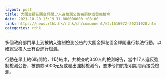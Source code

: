 ```yaml
---
layout: post
title: 大圍金獅花園金輝閣17人違檢測公告被罰款或發強檢令
date: 2021-10-20 13:19:31.000000000 +08:00
link: https://news.rthk.hk/rthk/ch/component/k2/1616072-20211020.htm
categories: rthk
---
```


多個政府部門早上到被納入強制檢測公告的大圍金獅花園金輝閣進行執法行動，以確認受檢人士有否進行檢測。

行動在早上約6時開始，11時結束，共檢查約340人的檢測報告，當中17人違反強制檢測公告，被罰款5000元及或發出強制檢測令，要求他們於指明期間內接受檢測。
